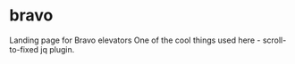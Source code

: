 # bravo

Landing page for Bravo elevators
One of the cool things used here - scroll-to-fixed jq plugin.
